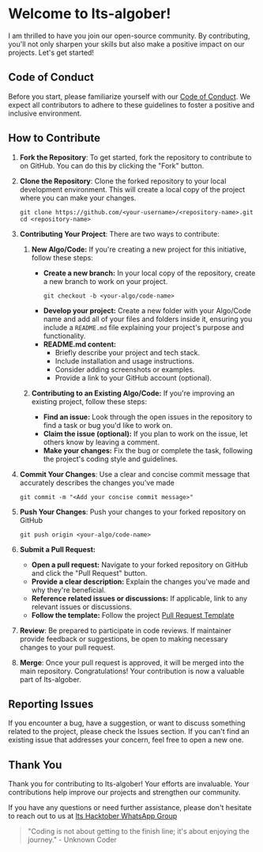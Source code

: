 # Welcome to Its-algober!

I am thrilled to have you join our open-source community. By contributing, you'll not only sharpen your skills but also make a positive impact on our projects. Let's get started!

## Code of Conduct

Before you start, please familiarize yourself with our [Code of Conduct](CODE_OF_CONDUCT.md). We expect all contributors to adhere to these guidelines to foster a positive and inclusive environment.

## How to Contribute

1. **Fork the Repository**: To get started, fork the repository to contribute to on GitHub. You can do this by clicking the "Fork" button.

2. **Clone the Repository**: Clone the forked repository to your local development environment. This will create a local copy of the project where you can make your changes.
   ```
   git clone https://github.com/<your-username>/<repository-name>.git
   cd <repository-name>
   ```

3. **Contributing Your Project**: There are two ways to contribute:

    1. **New Algo/Code:** If you're creating a new project for this initiative, follow these steps:
        * **Create a new branch:** In your local copy of the repository, create a new branch to work on your project.
          ```
          git checkout -b <your-algo/code-name>
          ```
        * **Develop your project:** Create a new folder with your Algo/Code name and add all of your files and folders inside it, ensuring you include a `README.md` file explaining your project's purpose and functionality.
        * **README.md content:**  
            * Briefly describe your project and tech stack. 
            * Include installation and usage instructions.
            * Consider adding screenshots or examples.
            * Provide a link to your GitHub account (optional). 

    2. **Contributing to an Existing Algo/Code:** If you're improving an existing project, follow these steps:
        * **Find an issue:** Look through the open issues in the repository to find a task or bug you'd like to work on.
        * **Claim the issue (optional):** If you plan to work on the issue, let others know by leaving a comment. 
        * **Make your changes:** Fix the bug or complete the task, following the project's coding style and guidelines.

4. **Commit Your Changes**: Use a clear and concise commit message that accurately describes the changes you've made
   ```
   git commit -m "<Add your concise commit message>"
   ```

5. **Push Your Changes**: Push your changes to your forked repository on GitHub
   ```
   git push origin <your-algo/code-name>
   ```

6. **Submit a Pull Request:**
  
      * **Open a pull request:** Navigate to your forked repository on GitHub and click the "Pull Request" button.
      * **Provide a clear description:** Explain the changes you've made and why they're beneficial.
      * **Reference related issues or discussions:** If applicable, link to any relevant issues or discussions.
      * **Follow the template:** Follow the project [Pull Request Template](https://github.com/Parnab03/Its-algober/blob/main/.github/PULL_REQUEST_TEMPLATE.md)


7. **Review**: Be prepared to participate in code reviews. If maintainer provide feedback or suggestions, be open to making necessary changes to your pull request.

8. **Merge**: Once your pull request is approved, it will be merged into the main repository. Congratulations! Your contribution is now a valuable part of Its-algober.

## Reporting Issues

If you encounter a bug, have a suggestion, or want to discuss something related to the project, please check the Issues section. If you can't find an existing issue that addresses your concern, feel free to open a new one.

## Thank You

Thank you for contributing to Its-algober! Your efforts are invaluable. Your contributions help improve our projects and strengthen our community.

If you have any questions or need further assistance, please don't hesitate to reach out to us at  [Its Hacktober WhatsApp Group](https://chat.whatsapp.com/HfqDn52yy6l8T2d6fL0hKU)

> "Coding is not about getting to the finish line; it's about enjoying the journey." - Unknown Coder
